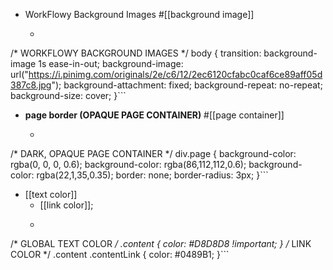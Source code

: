 - WorkFlowy Background Images #[[background image]]
    - ```css
/* WORKFLOWY BACKGROUND IMAGES */
 body {
    transition: background-image 1s ease-in-out;
    background-image: url("https://i.pinimg.com/originals/2e/c6/12/2ec6120cfabc0caf6ce89aff05d387c8.jpg");
    background-attachment: fixed;
    background-repeat: no-repeat;
    background-size: cover;
}```
- **page border (OPAQUE PAGE CONTAINER)** #[[page container]]
    - ```css
/* DARK, OPAQUE PAGE CONTAINER */
 div.page {
    background-color: rgba(0, 0, 0, 0.6);
    background-color: rgba(86,112,112,0.6);
    background-color: rgba(22,1,35,0.35);
    border: none;
    border-radius: 3px;
}```
- [[text color]]
    - [[link color]]; 
    - ```css
/* GLOBAL TEXT COLOR */
 .content {
    color: #D8D8D8 !important;
}
/* LINK COLOR */
 .content .contentLink {
    color: #0489B1;
}```
